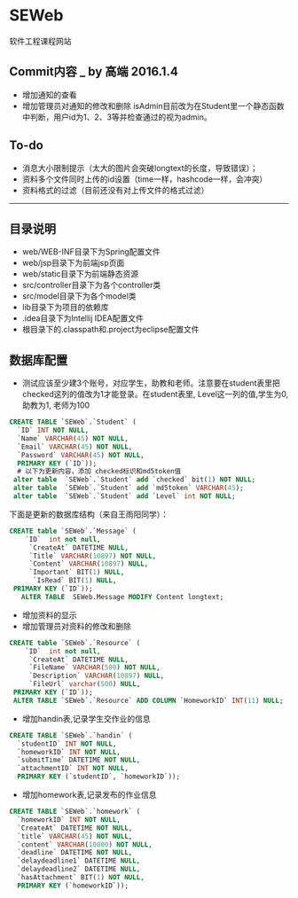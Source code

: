 # SEWeb
软件工程课程网站

## Commit内容 _ by 高端 2016.1.4
+ 增加通知的查看
+ 增加管理员对通知的修改和删除
    isAdmin目前改为在Student里一个静态函数中判断，用户id为1、2、3等并检查通过的视为admin。



## To-do
- 消息大小限制提示（太大的图片会突破longtext的长度，导致错误）；
- 资料多个文件同时上传的id设置（time一样，hashcode一样，会冲突）
- 资料格式的过滤（目前还没有对上传文件的格式过滤）

-------------------------

## 目录说明

+ web/WEB-INF目录下为Spring配置文件
+ web/jsp目录下为前端jsp页面
+ web/static目录下为前端静态资源
+ src/controller目录下为各个controller类
+ src/model目录下为各个model类
+ lib目录下为项目的依赖库
+ .idea目录下为Intellij IDEA配置文件
+ 根目录下的.classpath和.project为eclipse配置文件

## 数据库配置

+ 测试应该至少建3个账号，对应学生，助教和老师。注意要在student表里把checked这列的值改为1才能登录。在student表里, Level这一列的值,学生为0, 助教为1, 老师为100

```sql
CREATE TABLE `SEWeb`.`Student` (
  `ID` INT NOT NULL,
  `Name` VARCHAR(45) NOT NULL,
  `Email` VARCHAR(45) NOT NULL,
  `Password` VARCHAR(45) NOT NULL,
  PRIMARY KEY (`ID`));
  # 以下为更新内容，添加 checked标识和md5token值
 alter table  `SEWeb`.`Student` add `checked` bit(1) NOT NULL;
 alter table  `SEWeb`.`Student` add `md5token` VARCHAR(45);
 alter table  `SEWeb`.`Student` add `Level` int NOT NULL;
```

下面是更新的数据库结构（来自王雨阳同学）：

```sql
CREATE table `SEWeb`.`Message` (
	`ID`  int not null,
	 `CreateAt` DATETIME NULL,
     `Title` VARCHAR(10897) NOT NULL,
	 `Content` VARCHAR(10897) NULL,
     `Important` BIT(1) NULL,
      `IsRead` BIT(1) NULL,
 PRIMARY KEY (`ID`));
   ALTER TABLE  SEWeb.Message MODIFY Content longtext;          
```

+ 增加资料的显示
+ 增加管理员对资料的修改和删除

```sql
CREATE table `SEWeb`.`Resource` (
	`ID`  int not null,
	 `CreateAt` DATETIME NULL,
     `FileName` VARCHAR(500) NOT NULL,
	 `Description` VARCHAR(10897) NULL,
     `FileUrl` varchar(500) NULL,
 PRIMARY KEY (`ID`));
 ALTER TABLE `SEWeb`.`Resource` ADD COLUMN `HomeworkID` INT(11) NULL;
```

+ 增加handin表,记录学生交作业的信息

```sql
CREATE TABLE `SEWeb`.`handin` (
  `studentID` INT NOT NULL,
  `homeworkID` INT NOT NULL,
  `submitTime` DATETIME NOT NULL,
  `attachmentID` INT NOT NULL,
  PRIMARY KEY (`studentID`, `homeworkID`));
```

+ 增加homework表,记录发布的作业信息

```sql
CREATE TABLE `SEWeb`.`homework` (
  `homeworkID` INT NOT NULL,
  `CreateAt` DATETIME NOT NULL,
  `title` VARCHAR(45) NOT NULL,
  `content` VARCHAR(10000) NOT NULL,
  `deadline` DATETIME NOT NULL,
  `delaydeadline1` DATETIME NULL,
  `delaydeadline2` DATETIME NULL,
  `hasAttachment` BIT(1) NOT NULL,
  PRIMARY KEY (`homeworkID`));
```